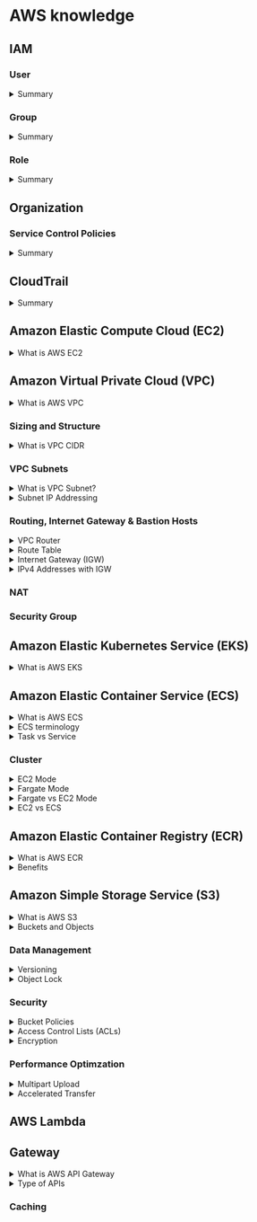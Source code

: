 # AWS knowledge
## IAM
### User
<details>
  <summary>Summary</summary>
  <br/>
  
  + There's the 5000 IAM user limit per account.
</details>

### Group
<details>
  <summary>Summary</summary>
  <br/>
  
  + Group are not a true identity.
  + Group just container which contains Users.
  + A resource policy cannot grant acess to an group.
</details>

### Role
<details>
  <summary>Summary</summary>
  <br/>

  + Can't log in to a Role.
  + Role has two types of policy which can be attach: _Trust Policy_ and _Permissions Policy_.
</details>

## Organization
### Service Control Policies
<details>
  <summary>Summary</summary>
  <br/>
  
  + Service Control Policies (SCPs) are just a boundary. They define the limit of what is and isn't allowed
  + The management account is special and it's unaffected by any service control policies.
  + They don't grant any permissions.
  + The default of SCPs is FullAWSAccess.
</details>

## CloudTrail
<details>
  <summary>Summary</summary>
  <br/>
  
  + Enable by default on AWS account, but it's only the 90-day event history.
  + Don't get any storage in S3 unless configure a trail.
  + Store management events only by default.
  + IAM, STS, CloudFront log their data as global service events at US East 1 and trail will need to be enable to capure that data.
  + Not real-time.
</details>

## Amazon Elastic Compute Cloud (EC2)
<details>
  <summary>What is AWS EC2</summary>
  <br/>
  
</details>

## Amazon Virtual Private Cloud (VPC)
<details>
  <summary>What is AWS VPC</summary>
  <br/>
  
  Amazon Virtual Private Cloud (VPC) is a service that allows you to create a logically isolated network within the AWS cloud. 
</details>

### Sizing and Structure

<details>
  <summary>What is VPC CIDR</summary>
  <br/>

  A VPC CIDR (Virtual Private Cloud Classless Inter-Domain Routing) block is a range of IP addresses assigned to your VPC in AWS. For example, a CIDR block of `10.0.0.0/16` includes all IP addresses from `10.0.0.0` to `10.0.255.255`.
   
</details>

### VPC Subnets

<details>
  <summary>What is VPC Subnet?</summary>
  <br/>

  A subnet in Amazon VPC is a range of IP addresses within your VPC. It's created within one availablity zone (AZ) and it can nerver be changed. 

  _Public and Private Subnets:_
  + **Public Subnets:** These subnets have a route to the internet through an Internet Gateway (IGW). Instances in a public subnet can communicate directly with the internet.
  + **Private Subnets:** These subnets do not have a direct route to the internet. Instances in a private subnet can access the internet through a NAT Gateway or NAT Instance.

  _Subnet and AZ:_

  + One subnet is created in a specific AZ, and a subnet can never be in multiple availability zones.
  + One AZ can have zero or many subnets.

  Subnets can communicate with orther subnets in the VPC.
  
</details>
<details>
  <summary>Subnet IP Addressing</summary>
  <br/>

  There are 5 IPs adress within every VPC subnet that you can't use:
  + Network adress (`10.16.16.0`)
  + Network + 1 (`10.16.16.1`) - VPC Router
  + Network + 2 (`10.16.16.2`) - Reserved (DNS*)
  + Network + 3 (`10.16.16.3`) - Reserved Future Use
  + Broadcast Adress (`10.16.31.255`) - Last IP in Subnet
  
</details>

### Routing, Internet Gateway & Bastion Hosts

<details>
  <summary>VPC Router</summary>
  <br/>

  VPC router is a highly available device which is present in every VPC (default or custom), which moves traffic from somewhere to somewhere else. It runs in all of the availability zones that the VPC uses. The router has a network in every subnet (_Network + 1_).
  
</details>
<details>
  <summary>Route Table</summary>
  <br/>

  The route table associate with a subnet defines what the VPC router will do when data leaves that subnet. Each subnet in your VPC must be associated with a route table, which controls the routing for that subnet. 

  ![](images/route_table.png)

  **Route Table terminology:**

  + **Routes:** Each route in a table specifies a destination and a target. The destination specifies the range of IP addresses (CIDR block) that the route applies to, and the target is where you want the traffic to go. For example, to enable internet access, you might have a route with a destination of 0.0.0.0/0 (all IPv4 addresses) and a target of an internet gateway.
  + **Main Route Table:** When you create a VPC, AWS automatically creates a main route table.
  + **Subnet Route Tables:** Each subnet in your VPC must be associated with a route table. If you don’t explicitly associate a subnet with a route table, it uses the main route table by default. You can create custom route tables and associate them with specific subnets.
  + **Local Route:** Every route table contains a `local` route for communication within the VPC. This route is automatically added and cannot be removed.
  + **Route Priority:** If there are multiple routes that match the destination IP address, the most specific route (longest prefix match) is used. For example, a route for `10.0.0.0/24` will take precedence over a route for `10.0.0.0/161`. (`10.0.0.0/24` > `10.0.0.0/161`)
  + **Static and Propagated Routes:** Routes can be static (manually added) or propagated (automatically added by AWS services like VPN connections). Static routes take priority over propagated routes if they have the same destination
  
</details>

<details>
  <summary>Internet Gateway (IGW)</summary>
  <br/>

  Internet Gateway enables resources in your VPC, such as EC2 instances, to connect to the internet if they have a public IP address. It also allows resources on the internet to initiate connections to your VPC resources using their public IP addresses. One Internet Gateway will cover all of the AZs in the region. This is one-to-one relationship between Internet Gateway and VPC.

  + One VPC can have zero or one IGW.
  + IGW can created and not attach to a VPC, so it can zero or one VPC.

  ![](images/IGW.png)
  
</details>
<details>
  <summary>IPv4 Addresses with IGW</summary>
  <br/>

  ![](images/IPv4_with_IGW.png)

  The EC2 instacnce (IPv4 instance) can not aware its public IP. It just have a private IP.
  
</details>

### NAT
### Security Group

## Amazon Elastic Kubernetes Service (EKS)

<details>
  <summary>What is AWS EKS</summary>
  <br/>

  Amazon Elastic Kubernetes Service (Amazon EKS) is a managed Kubernetes service that makes it easy for you to run Kubernetes on AWS and on-premises.

</details>

## Amazon Elastic Container Service (ECS)
<details>
  <summary>What is AWS ECS</summary>
  <br/>

  ECS is the AWS Docker container service that handles the orchestration and provisioning of Docker containers.
 
  ![](images/high_level-ecs_cluster.png)

</details>
<details>
  <summary>ECS terminology</summary>
  <br/>

  + **Task Definition -** A blueprint that describes how a Docker container should launch. It contains settings like exposed port, docker image, cpu shares, memory requirement, command to run and environmental variables.
  + **Task -** It can be thought of as an “instance” of a _**Task Definition**_. A task can include one or more _containers_.
  + **Container Definition -** A task definition is essentially a blueprint for your application. It describes how one or more containers should be launched within a cluster
  + **Service -** A service manage the lifecycle of tasks, ensuring that the desired number of tasks are always running. It brings resilience and scalability to our tasks.
  + **Cluster -** A logic group of _**EC2**_ instances. _(fagate or ec2 mode)_
  + **Container Instance -** This is just an _**EC2**_ instance that is part of an _**ECS Cluster**_ and has docker and the ecs-agent running on it.
  
  ![](images/ECS_terminology.png)

</details>

<details>
  <summary>Task vs Service</summary>
  <br/>
  
  **Task:**
  + A Task is created when you run a Task directly, which launches container(s) (defined in the task definition) until they are stopped or exit.
  + Running Tasks directly is ideal for short-running jobs. For example: `cron` task.

  **Sevice:**
  + A Service is used to guarantee that you always have some number of Tasks _running at all times_. If a Task fails, the Service scheduler will automatically launch a new instance to replace it.
  + A Service configuration references a Task definition. A Service is responsible for creating Tasks.
  + A Service configuration _references_ a Task definition. A Service is responsible for _creating_ Tasks.

  _Example:_ 

  If I deployed my website powered by Node.JS in Oregon (us-west-2) I would want say at least three Tasks running across the three Availability Zones (AZ) for the sake of High-Availability; if one fails I have another two and the failed one will be replaced. **Creating a Service is the way to do this**.

</details>

### Cluster
<details>
  <summary>EC2 Mode</summary>
  <br/>

  ![](images/ec2_mode.png)

  With EC2 mode, ECS cluster is created within a VPC inside you AWS account. EC2 instances are used to run containers. When you create the cluster you specify an initial size which controls the number EC2 insatances. And you need to worry about capacity and availability for you cluster. So if you want to use containers in your infastructure but you absolutelt need to manage the container host capacity and availability then EC2 mode is for you.

</details>
<details>
  <summary>Fargate Mode</summary>
  <br/>

  ![](images/fargate_mode.png)

  Core of the Farget architecture is a shared Farget infrastrucure platform. You gain access to resources fram shared pool, but you have no visibility of other customers. With Fargate, you use the same task and service definition, these are then allocated to the shared Fargate platform.

</details>
<details>
  <summary>Fargate vs EC2 Mode</summary>
  <br/>
  
  **When to use EC2:**
  + When you have existing EC2 hardware that you want to leverage.
  + When you need more control over the underlying instances, such as choosing specific instance types or optimizing for network or GPU performance.
  + For complex microservices architectures.
  + If you have specific compliance or security requirements.

  **When to use Fargate:**
  + If you prefer not to manage the underlying infrastructure and want AWS to handle it.
  + Application with unpredictable or variable workloads, as it can scale up and down automatically.
  + When you need to deploy quickly without worrying about the infrastructure setup.
  + Suitable for short-lived tasks.

</details>
<details>
  <summary>EC2 vs ECS</summary>
  <br/>

</details>

## Amazon Elastic Container Registry (ECR)
<details>
  <summary>What is AWS ECR</summary>
  <br/>
  Amazon Elastic Container Registry (ECR) is a fully managed container registry service that makes it easy for developers to store, manage, and deploy Docker container images. Each AWS account has a public and private registry, and inside eache registry can have many repositories (like Git or Github). And inside each repository you can have many container images.

  + Public registry - mean that anyone can have _read-only_ access but _read-write_ requires permissions.
  + Private registry - mean that permissions are required for any _read-write_ operations.
</details>
<details>
  <summary>Benefits</summary>
  <br/>

</details>

## Amazon Simple Storage Service (S3)
<details>
  <summary>What is AWS S3</summary>
  <br/>
  S3 is an object storage service provided by AWS. It offers industry-leading scalability, data availability, security, and performance.
  
</details>
<details>
  <summary>Buckets and Objects</summary>
  <br/>
  
  
</details>

### Data Management
<details>
  <summary>Versioning</summary>
  <br/>
  
  
</details>
<details>
  <summary>Object Lock</summary>
  <br/>
  
  
</details>

### Security
<details>
  <summary>Bucket Policies</summary>
  <br/>
  
  
</details>
<details>
  <summary>Access Control Lists (ACLs)</summary>
  <br/>
  
  
</details>
<details>
  <summary>Encryption</summary>
  <br/>
  
  
</details>

### Performance Optimzation
<details>
  <summary>Multipart Upload</summary>
  <br/>
  
</details>
<details>
  <summary>Accelerated Transfer</summary>
  <br/>
  
</details>

## AWS Lambda
## Gateway

<details>
  <summary>What is AWS API Gateway</summary>
  <br/>

  AWS API Gateway acts as an intermediary between clients and backend services, handling various tasks to streamline and secure communication. API Gateway is highly avaiable and scalable, it also handle authorization, throttling, caching, CORS, transformation, OpenAPI spec, and much more.

</details>

<details>
  <summary>Type of APIs</summary>
  <br/>
  

</details>

### Caching
